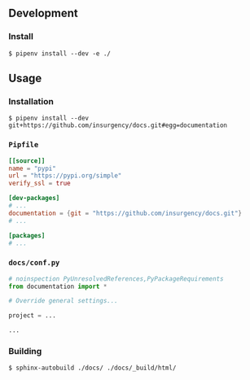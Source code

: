 ## Development

### Install

```shell script
$ pipenv install --dev -e ./
```

## Usage

### Installation

```shell script
$ pipenv install --dev git+https://github.com/insurgency/docs.git#egg=documentation
```

### `Pipfile`

```toml
[[source]]
name = "pypi"
url = "https://pypi.org/simple"
verify_ssl = true

[dev-packages]
# ...
documentation = {git = "https://github.com/insurgency/docs.git"}
# ...

[packages]
# ...
```

### `docs/conf.py`

```python
# noinspection PyUnresolvedReferences,PyPackageRequirements
from documentation import *

# Override general settings...

project = ...

...
```

### Building

```shell script
$ sphinx-autobuild ./docs/ ./docs/_build/html/
```
